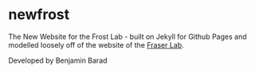 # newfrost
The New Website for the Frost Lab - built on Jekyll for Github Pages and modelled loosely off of the website of the [Fraser Lab](http://fraserlab.com).

Developed by Benjamin Barad 
